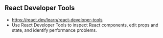 ## React Developer Tools
- https://react.dev/learn/react-developer-tools
- Use React Developer Tools to inspect React components, edit props and state, and identify performance problems.